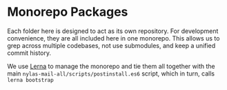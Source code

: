 # Monorepo Packages

Each folder here is designed to act as its own repository. For development
convenience, they are all included here in one monorepo. This allows us to grep
across multiple codebases, not use submodules, and keep a unified commit
history.

We use [Lerna](https://github.com/lerna/lerna) to manage the monorepo and tie
them all together with the main `nylas-mail-all/scripts/postinstall.es6` script,
which in turn, calls `lerna bootstrap`
